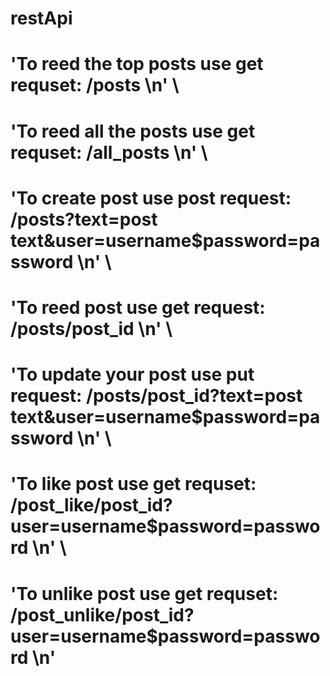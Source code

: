 # restApi
# 'To reed the top posts use get requset: /posts \n' \
# 'To reed all the posts use get requset: /all_posts \n' \
# 'To create post use post request: /posts?text=post text&user=username$password=password \n' \
# 'To reed post use get request: /posts/post_id \n' \
# 'To update your post use put request: /posts/post_id?text=post text&user=username$password=password \n' \
# 'To like post use get requset: /post_like/post_id?user=username$password=password \n' \
# 'To unlike post use get requset: /post_unlike/post_id?user=username$password=password \n'
